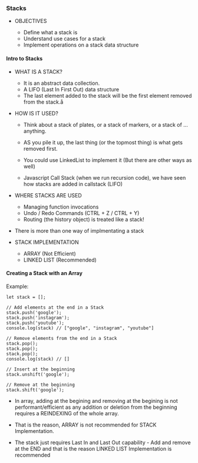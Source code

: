 ### Stacks

- OBJECTIVES

  - Define what a stack is
  - Understand use cases for a stack
  - Implement operations on a stack data structure

#### Intro to Stacks

- WHAT IS A STACK?

  - It is an abstract data collection.
  - A LIFO (Last In First Out) data structure
  - The last element added to the stack will be the first element removed from the stack.å

- HOW IS IT USED?

  - Think about a stack of plates, or a stack of markers, or a stack of ... anything.
  - AS you pile it up, the last thing (or the topmost thing) is what gets removed first.
  - You could use LinkedList to implement it (But there are other ways as well)

  - Javascript Call Stack (when we run recursion code), we have seen how stacks are added in callstack (LIFO)

- WHERE STACKS ARE USED

  - Managing function invocations
  - Undo / Redo Commands (CTRL + Z / CTRL + Y)
  - Routing (the history object) is treated like a stack!

- There is more than one way of implmentating a stack

- STACK IMPLEMENTATION
  - ARRAY (Not Efficient)
  - LINKED LIST (Recommended)

#### Creating a Stack with an Array

Example:

```
let stack = [];

// Add elements at the end in a Stack
stack.push('google');
stack.push('instagram');
stack.push('youtube');
console.log(stack) // ["google", "instagram", "youtube"]

// Remove elements from the end in a Stack
stack.pop();
stack.pop();
stack.pop();
console.log(stack) // []

// Insert at the beginning
stack.unshift('google');

// Remove at the beginning
stack.shift('google');

```

- In array, adding at the begining and removing at the begining is not performant/efficient as any addition
  or deletion from the beginning requires a REINDEXING of the whole array.

- That is the reason, ARRAY is not recommended for STACK Implementation.
- The stack just requires Last In and Last Out capability - Add and remove at the END
  and that is the reason LINKED LIST Implementation is recommended

####
